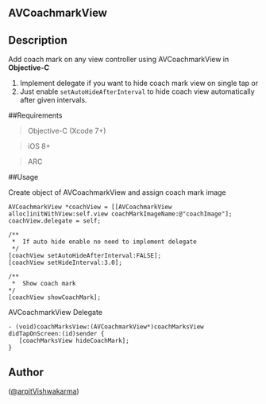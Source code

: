 ## AVCoachmarkView

## Description
Add coach mark on any view controller using AVCoachmarkView in **Objective-C**

1. Implement delegate if you want to hide coach mark view on single tap or
2. Just enable ```setAutoHideAfterInterval``` to hide coach view automatically after given intervals.


##Requirements
>Objective-C (Xcode 7+)

>iOS 8+

>ARC

##Usage

Create object of AVCoachmarkView and assign coach mark image
```
AVCoachmarkView *coachView = [[AVCoachmarkView alloc]initWithView:self.view coachMarkImageName:@"coachImage"];
coachView.delegate = self;
  
/**
 *  If auto hide enable no need to implement delegate
 */
[coachView setAutoHideAfterInterval:FALSE];
[coachView setHideInterval:3.0];
 
/**
 *  Show coach mark
*/
[coachView showCoachMark];
 ```

AVCoachmarkView Delegate

```
- (void)coachMarksView:(AVCoachmarkView*)coachMarksView didTapOnScreen:(id)sender {
   [coachMarksView hideCoachMark];
}
```
## Author
([@arpitVishwakarma](https://www.twitter.com/arpit_limodia))
